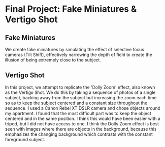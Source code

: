 # Final Project: Fake Miniatures & Vertigo Shot

## Fake Miniatures

We create fake miniatures by simulating the effect of selective focus cameras (Tilt Shift), effectively narrowing the depth of field to create the illusion of being extremely close to the subject.

## Vertigo Shot

In this project, we attempt to replicate the 'Dolly Zoom' effect, also known as the Vertigo Shot. We do this by taking a sequence of photos of a single subject, backing away from the subject but increasing the zoom each time so as to keep the subject centered and a constant size throughout the sequence. I used a Canon Rebel XT DSLR camera and chose objects around my apartment. I found that the most difficult part was to keep the object centered and in the same position. I think this would have been easier with a tripod, but I did not have access to one. I think the Dolly Zoom effect is best seen with images where there are objects in the background, because this emphasizes the changing background which contrasts with the constant foreground subject.